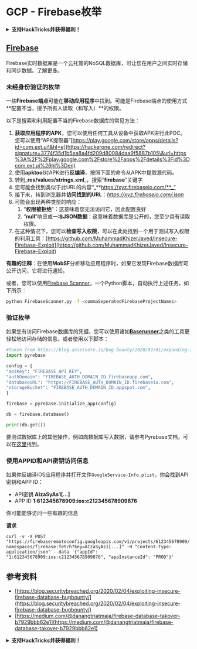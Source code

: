 # GCP - Firebase枚举

<details>

<summary><strong>支持HackTricks并获得福利！</strong></summary>

* 如果您想在HackTricks中看到您的公司广告，或者如果您想访问PEASS的最新版本或下载PDF格式的HackTricks，请查看[**订阅计划**](https://github.com/sponsors/carlospolop)！
* 获取[**官方PEASS和HackTricks周边产品**](https://peass.creator-spring.com)
* 发现[**PEASS家族**](https://opensea.io/collection/the-peass-family)，我们的独家[**NFT**](https://opensea.io/collection/the-peass-family)收藏品
* **加入** 💬 [**Discord群组**](https://discord.gg/hRep4RUj7f) 或 [**Telegram群组**](https://t.me/peass) 或 **关注**我在**Twitter**上的🐦 [**@carlospolopm**](https://twitter.com/carlospolopm)**。**
* **通过向**[**HackTricks**](https://github.com/carlospolop/hacktricks) **和**[**HackTricks Cloud**](https://github.com/carlospolop/hacktricks-cloud) **github仓库提交PR来分享您的黑客技巧。**

</details>

## [Firebase](https://cloud.google.com/sdk/gcloud/reference/firebase/)

Firebase实时数据库是一个云托管的NoSQL数据库，可让您在用户之间实时存储和同步数据。[了解更多](https://firebase.google.com/products/realtime-database/)。

### 未经身份验证的枚举

一些**Firebase端点**可能在**移动应用程序**中找到。可能是Firebase端点的使用方式**配置不当，授予所有人读取（和写入）**的权限。

以下是搜索和利用配置不当的Firebase数据库的常见方法：

1. **获取应用程序的APK**，您可以使用任何工具从设备中获取APK进行此POC。\
您可以使用“APK提取器”[https://play.google.com/store/apps/details?id=com.ext.ui\&hl=e](https://hackerone.com/redirect?signature=3774f35d1b5ea8a4fd209d80084daa9f5887b105\&url=https%3A%2F%2Fplay.google.com%2Fstore%2Fapps%2Fdetails%3Fid%3Dcom.ext.ui%26hl%3Den)
2. 使用**apktool**对APK进行**反编译**，按照下面的命令从APK中提取源代码。
3. 转到_**res/values/strings.xml**_，搜索“**firebase**”关键字
4. 您可能会找到类似于此URL的内容“_**https://xyz.firebaseio.com/**_”
5. 接下来，转到浏览器并**访问找到的URL**：_https://xyz.firebaseio.com/.json_
6. 可能会出现两种类型的响应：
   1. “**权限被拒绝**”：这意味着您无法访问它，因此配置良好
   2. “**null**”响应或一堆**JSON数据**：这意味着数据库是公开的，您至少具有读取权限。
7. 在这种情况下，您可以**检查写入权限**，可以在此处找到一个用于测试写入权限的利用工具：[https://github.com/MuhammadKhizerJaved/Insecure-Firebase-Exploit](https://github.com/MuhammadKhizerJaved/Insecure-Firebase-Exploit)

**有趣的注释**：在使用**MobSF**分析移动应用程序时，如果它发现Firebase数据库可公开访问，它将进行通知。

或者，您可以使用[Firebase Scanner](https://github.com/shivsahni/FireBaseScanner)，一个Python脚本，自动执行上述任务，如下所示：
```bash
python FirebaseScanner.py -f <commaSeperatedFirebaseProjectNames>
```
### 验证枚举

如果您有访问Firebase数据库的凭据，您可以使用诸如[**Baserunner**](https://github.com/iosiro/baserunner)之类的工具更轻松地访问存储的信息。或者使用以下脚本：
```python
#Taken from https://blog.assetnote.io/bug-bounty/2020/02/01/expanding-attack-surface-react-native/
import pyrebase

config = {
"apiKey": "FIREBASE_API_KEY",
"authDomain": "FIREBASE_AUTH_DOMAIN_ID.firebaseapp.com",
"databaseURL": "https://FIREBASE_AUTH_DOMAIN_ID.firebaseio.com",
"storageBucket": "FIREBASE_AUTH_DOMAIN_ID.appspot.com",
}

firebase = pyrebase.initialize_app(config)

db = firebase.database()

print(db.get())
```
要测试数据库上的其他操作，例如向数据库写入数据，请参考Pyrebase文档，可以在[这里](https://github.com/thisbejim/Pyrebase)找到。

### 使用APPID和API密钥访问信息 <a href="#access-info-with-appid-and-api-key" id="access-info-with-appid-and-api-key"></a>

如果你反编译iOS应用程序并打开文件`GoogleService-Info.plist`，你会找到API密钥和APP ID：

* API密钥 **AIzaSyAs1\[...]**
* APP ID **1:612345678909:ios:c212345678909876**

你可能能够访问一些有趣的信息

**请求**

`curl -v -X POST "https://firebaseremoteconfig.googleapis.com/v1/projects/612345678909/namespaces/firebase:fetch?key=AIzaSyAs1[...]" -H "Content-Type: application/json" --data '{"appId": "1:612345678909:ios:c212345678909876", "appInstanceId": "PROD"}'`

## 参考资料 <a href="#references" id="references"></a>

* ​[https://blog.securitybreached.org/2020/02/04/exploiting-insecure-firebase-database-bugbounty/](https://blog.securitybreached.org/2020/02/04/exploiting-insecure-firebase-database-bugbounty/)​
* ​[https://medium.com/@danangtriatmaja/firebase-database-takover-b7929bbb62e1](https://medium.com/@danangtriatmaja/firebase-database-takover-b7929bbb62e1)​

<details>

<summary><strong>支持HackTricks并获得福利！</strong></summary>

* 如果你想看到你的**公司在HackTricks中做广告**，或者如果你想访问**PEASS的最新版本或下载PDF格式的HackTricks**，请查看[**订阅计划**](https://github.com/sponsors/carlospolop)！
* 获取[**官方PEASS和HackTricks周边产品**](https://peass.creator-spring.com)
* 发现[**PEASS家族**](https://opensea.io/collection/the-peass-family)，我们的独家[**NFTs**](https://opensea.io/collection/the-peass-family)收藏品
* **加入** 💬 [**Discord群组**](https://discord.gg/hRep4RUj7f) 或 [**Telegram群组**](https://t.me/peass) 或 **关注**我在**Twitter**上的🐦 [**@carlospolopm**](https://twitter.com/carlospolopm)**。**
* **通过向** [**HackTricks**](https://github.com/carlospolop/hacktricks) **和** [**HackTricks Cloud**](https://github.com/carlospolop/hacktricks-cloud) **github仓库提交PR来分享你的黑客技巧。**

</details>
